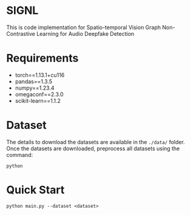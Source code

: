 # SIGNL
This is code implementation for Spatio-temporal Vision Graph Non-Contrastive Learning for Audio Deepfake Detection

# Requirements
- torch==1.13.1+cu116
- pandas==1.3.5
- numpy==1.23.4
- omegaconf==2.3.0
- scikit-learn==1.1.2

# Dataset

The details to download the datasets are available in the ``./data/`` folder. Once the datasets are downloaded, preprocess all datasets using the command:

```
python
```

# Quick Start

```
python main.py --dataset <dataset>
```